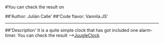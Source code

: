 #You can check the result on

##'Author: Julián Calle'
##'Code flavor: Vannila.JS'

---

##'Description'
It is a quite simple clock that has got included one alarm-timer.
You can check the result -->[JuugleClock](https://juugleclock.vercel.app/)
